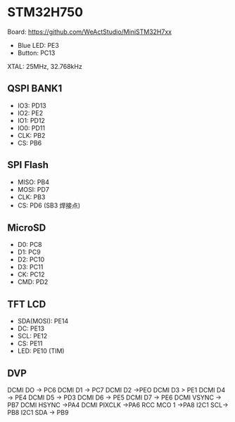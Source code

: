 # STM32H750

Board: https://github.com/WeActStudio/MiniSTM32H7xx

- Blue LED: PE3
- Button: PC13

XTAL: 25MHz, 32.768kHz

## QSPI BANK1

- IO3: PD13
- IO2: PE2
- IO1: PD12
- IO0: PD11
- CLK: PB2
- CS: PB6

## SPI Flash

- MISO: PB4
- MOSI: PD7
- CLK: PB3
- CS: PD6 (SB3 焊接点)

## MicroSD

- D0: PC8
- D1: PC9
- D2: PC10
- D3: PC11
- CK: PC12
- CMD: PD2

## TFT LCD

- SDA(MOSI): PE14
- DC: PE13
- SCL: PE12
- CS: PE11
- LED: PE10 (TIM)

## DVP

DCMI DO -> PC6
DCMI D1 -> PC7
DCMI D2 ->PEO
DCMI D3 > PE1
DCMI D4 -> PE4
DCMI D5 -> PD3
DCMI D6 -> PE5
DCMI D7 -> PE6
DCMI VSYNC -> PB7
DCMI HSYNC ->PA4
DCMI PIXCLK ->PA6
RCC MCO 1 ->PA8
I2C1 SCL-> PB8
I2C1 SDA -> PB9
